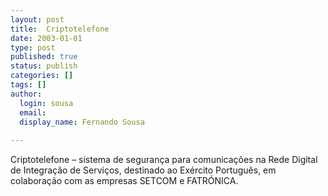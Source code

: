 ```yaml
---
layout: post
title:  Criptotelefone
date: 2003-01-01
type: post
published: true
status: publish
categories: []
tags: []
author:
  login: sousa
  email: 
  display_name: Fernando Sousa
  
---
```


Criptotelefone – sistema  de segurança para comunicações na Rede Digital de
Integração  de  Serviços,  destinado  ao  Exército Português, em colaboração
com as empresas SETCOM e FATRÓNICA.
